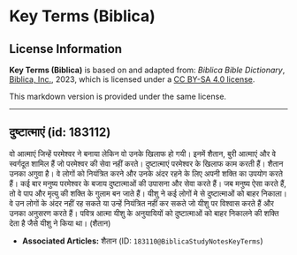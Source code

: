 # Key Terms (Biblica)

## License Information

**Key Terms (Biblica)** is based on and adapted from: _Biblica Bible Dictionary_, [Biblica, Inc.](https://www.biblica.com/), 2023, which is licensed under a [CC BY-SA 4.0 license](https://creativecommons.org/licenses/by-sa/4.0/legalcode.en).

This markdown version is provided under the same license.



--------------------------------

## दुष्टात्माएं (id: 183112)

वो आत्माएं जिन्हें परमेश्वर ने बनाया लेकिन वो उनके खिलाफ हो गयी। इनमें शैतान, बुरी आत्माएं और वे स्वर्गदूत शामिल हैं जो परमेश्वर की सेवा नहीं करते। दुष्टात्माएं परमेश्वर के खिलाफ काम करती हैं। शैतान उनका अगुवा है। वे लोगों को नियंत्रित करने और उनके अंदर रहने के लिए अपनी शक्ति का उपयोग करते हैं। कई बार मनुष्य परमेश्वर के बजाय दुष्टात्माओं की उपासना और सेवा करते हैं। जब मनुष्य ऐसा करते हैं, तो वे पाप और मृत्यु की शक्ति के गुलाम बन जाते हैं। यीशु ने कई लोगों मे से दुष्टात्माओं को बाहर निकाला। वे उन लोगों के अंदर नहीं रह सकते या उन्हें नियंत्रित नहीं कर सकते जो यीशु पर विश्वास करते हैं और उनका अनुसरण करते हैं। पवित्र आत्मा यीशु के अनुयायियों को दुष्टात्माओं को बाहर निकालने की शक्ति देता है जैसे यीशु ने किया था। (शैतान)

* **Associated Articles:** शैतान (ID: `183110@BiblicaStudyNotesKeyTerms`)

